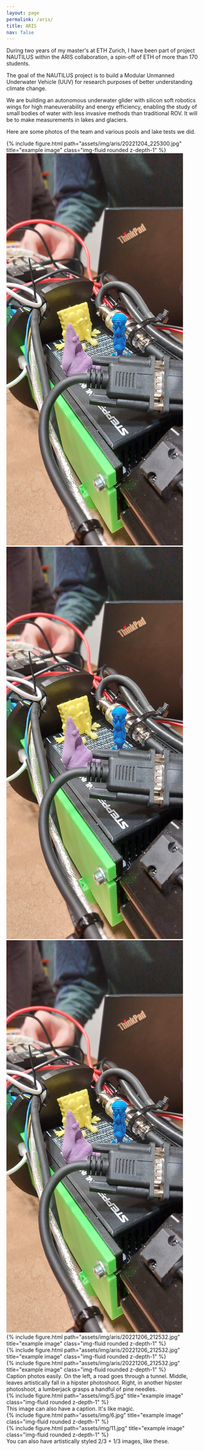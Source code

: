 ```yaml
---
layout: page
permalink: /aris/
title: ARIS
nav: false
---
```


During two years of my master's at ETH Zurich, I have been part of project NAUTILUS within the ARIS collaboration, a spin-off of ETH of more than 170 students. 

The goal of the NAUTILUS project is to build a Modular Unmanned Underwater Vehicle (UUV) for research purposes of better understanding climate change.

We are building an autonomous underwater glider with silicon soft robotics wings for high maneuverability and energy efficiency, enabling the study of small bodies of water with less invasive methods than traditional ROV. It will be to make measurements in lakes and glaciers. 

Here are some photos of the team and various pools and lake tests we did. 


<div class="container">
    <div class="row">
        <div class="col mt-3 mt-md-0">
            {% include figure.html path="assets/img/aris/20221204_225300.jpg" title="example image" class="img-fluid rounded z-depth-1" %}
        </div>
    </div>
</div>


<div class="container">
    <div class="row">
        <div class="col-4 mt-3 mt-md-0">
            <img class="img-fluid" src="assets/img/aris/20221206_212532.jpg">                
        </div>
        <div class="col-4 mt-3 mt-md-0">
            <img class="img-fluid" src="assets/img/aris/20221206_212532.jpg">
        </div>
        <div class="col-4 mt-3 mt-md-0">
            <img class="img-fluid" src="assets/img/aris/20221206_212532.jpg">
        </div>
    </div>
</div>


<div class="container">
    <div class="row">
        <div class="col-4 mt-3 mt-md-0">
            {% include figure.html path="assets/img/aris/20221206_212532.jpg" title="example image" class="img-fluid rounded z-depth-1" %}
        </div>
        <div class="col-4 mt-3 mt-md-0">
            {% include figure.html path="assets/img/aris/20221206_212532.jpg" title="example image" class="img-fluid rounded z-depth-1" %}
        </div>
        <div class="col-4 mt-3 mt-md-0">
            {% include figure.html path="assets/img/aris/20221206_212532.jpg" title="example image" class="img-fluid rounded z-depth-1" %}
        </div>
    </div>
</div>


<div class="caption">
    Caption photos easily. On the left, a road goes through a tunnel. Middle, leaves artistically fall in a hipster photoshoot. Right, in another hipster photoshoot, a lumberjack grasps a handful of pine needles.
</div>
<div class="row">
    <div class="col-sm mt-3 mt-md-0">
        {% include figure.html path="assets/img/5.jpg" title="example image" class="img-fluid rounded z-depth-1" %}
    </div>
</div>
<div class="caption">
    This image can also have a caption. It's like magic.
</div>


<div class="row justify-content-sm-center">
    <div class="col-sm-8 mt-3 mt-md-0">
        {% include figure.html path="assets/img/6.jpg" title="example image" class="img-fluid rounded z-depth-1" %}
    </div>
    <div class="col-sm-4 mt-3 mt-md-0">
        {% include figure.html path="assets/img/11.jpg" title="example image" class="img-fluid rounded z-depth-1" %}
    </div>
</div>
<div class="caption">
    You can also have artistically styled 2/3 + 1/3 images, like these.
</div>
